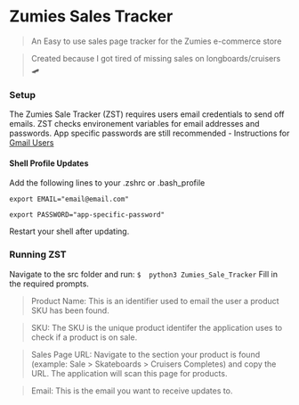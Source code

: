 # Zumies Sales Tracker

> An Easy to use sales page tracker for the Zumies e-commerce store

> Created because I got tired of missing sales on longboards/cruisers 🛹

### Setup

The Zumies Sale Tracker (ZST) requires users email credentials to send off emails. ZST checks environement variables for email addresses and passwords. App specific passwords are still recommended - Instructions for [Gmail Users](https://support.google.com/accounts/answer/185833?hl=en)

#### Shell Profile Updates
Add the following lines to your .zshrc or .bash_profile
```
export EMAIL="email@email.com"
```
```
export PASSWORD="app-specific-password"
```
Restart your shell after updating.

### Running ZST
Navigate to the src folder and run:
`$  python3 Zumies_Sale_Tracker`
Fill in the required prompts.
> Product Name: This is an identifier used to email the user a product SKU has been found.

> SKU: The SKU is the unique product identifer the application uses to check if a product is on sale.

> Sales Page URL: Navigate to the section your product is found (example: Sale > Skateboards > Cruisers Completes) and copy the URL. The application will scan this page for products.

> Email: This is the email you want to receive updates to.
